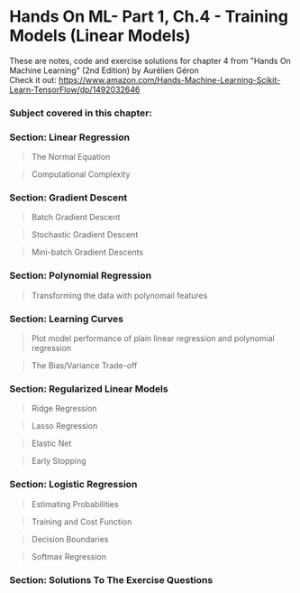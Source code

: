# Hands On ML- Part 1, Ch.4 - Training Models (Linear Models)

These are notes, code and exercise solutions for chapter 4 from "Hands On Machine Learning" (2nd Edition) by Aurélien Géron
<br>
Check it out: https://www.amazon.com/Hands-Machine-Learning-Scikit-Learn-TensorFlow/dp/1492032646

<h3>Subject covered in this chapter:</h3>

<h3>Section: Linear Regression</h3>
<blockquote>The Normal Equation</blockquote>
<blockquote>Computational Complexity</blockquote>

<h3>Section: Gradient Descent</h3>
<blockquote>Batch Gradient Descent</blockquote>
<blockquote>Stochastic Gradient Descent</blockquote>
<blockquote>Mini-batch Gradient Descents</blockquote>

<h3>Section: Polynomial Regression</h3>
<blockquote>Transforming the data with polynomail features</blockquote>

<h3>Section: Learning Curves</h3>
<blockquote>Plot model performance of plain linear regression and polynomial regression</blockquote>
<blockquote>The Bias/Variance Trade-off</blockquote>

<h3>Section: Regularized Linear Models</h3>
<blockquote>Ridge Regression</blockquote>
<blockquote>Lasso Regression</blockquote>
<blockquote>Elastic Net</blockquote>
<blockquote>Early Stopping</blockquote>

<h3>Section: Logistic Regression</h3>
<blockquote>Estimating Probabilities</blockquote>
<blockquote>Training and Cost Function</blockquote>
<blockquote>Decision Boundaries</blockquote>
<blockquote>Softmax Regression</blockquote>

<h3>Section: Solutions To The Exercise Questions</h3>

